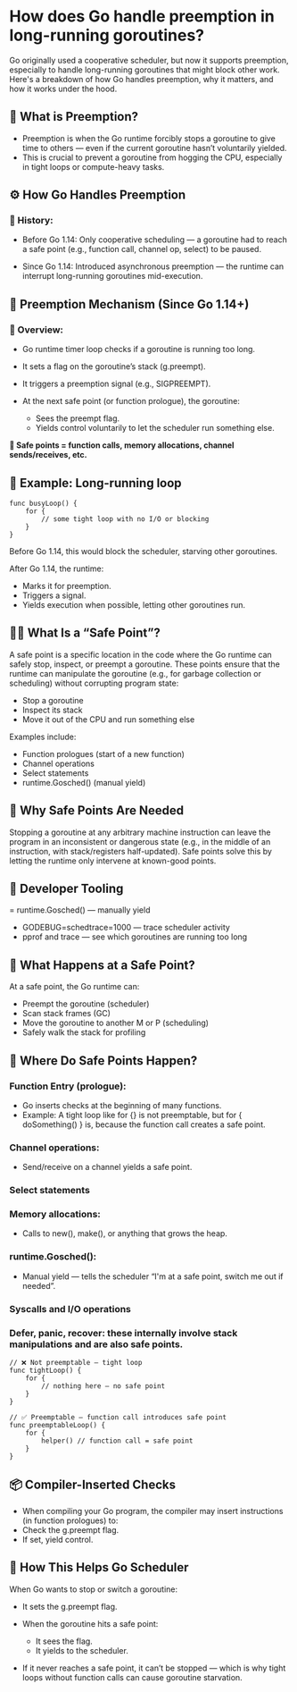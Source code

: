 # How does Go handle preemption in long-running goroutines?

Go originally used a cooperative scheduler, but now it supports preemption, especially to handle long-running goroutines that might block other work. Here's a breakdown of how Go handles preemption, why it matters, and how it works under the hood. <br>

## 🧠 What is Preemption?

- Preemption is when the Go runtime forcibly stops a goroutine to give time to others — even if the current goroutine hasn’t voluntarily yielded.
- This is crucial to prevent a goroutine from hogging the CPU, especially in tight loops or compute-heavy tasks.

## ⚙️ How Go Handles Preemption

### 📜 History:

- Before Go 1.14: Only cooperative scheduling — a goroutine had to reach a safe point (e.g., function call, channel op, select) to be paused.

- Since Go 1.14: Introduced asynchronous preemption — the runtime can interrupt long-running goroutines mid-execution.

## 🧩 Preemption Mechanism (Since Go 1.14+)

### 🔄 Overview:

- Go runtime timer loop checks if a goroutine is running too long.
- It sets a flag on the goroutine’s stack (g.preempt).
- It triggers a preemption signal (e.g., SIGPREEMPT).

- At the next safe point (or function prologue), the goroutine:
  - Sees the preempt flag.
  - Yields control voluntarily to let the scheduler run something else.

**🧠 Safe points = function calls, memory allocations, channel sends/receives, etc.** <br>

## 🔬 Example: Long-running loop

```
func busyLoop() {
	for {
		// some tight loop with no I/O or blocking
	}
}

```

Before Go 1.14, this would block the scheduler, starving other goroutines. <br>

After Go 1.14, the runtime: <br>

- Marks it for preemption.
- Triggers a signal.
- Yields execution when possible, letting other goroutines run.

## 🏃‍♂️ What Is a “Safe Point”?

A safe point is a specific location in the code where the Go runtime can safely stop, inspect, or preempt a goroutine. These points ensure that the runtime can manipulate the goroutine (e.g., for garbage collection or scheduling) without corrupting program state: <br>

- Stop a goroutine
- Inspect its stack
- Move it out of the CPU and run something else

Examples include: <br>

- Function prologues (start of a new function)
- Channel operations
- Select statements
- runtime.Gosched() (manual yield)

## 📍 Why Safe Points Are Needed

Stopping a goroutine at any arbitrary machine instruction can leave the program in an inconsistent or dangerous state (e.g., in the middle of an instruction, with stack/registers half-updated). Safe points solve this by letting the runtime only intervene at known-good points.

## 🧰 Developer Tooling

= runtime.Gosched() — manually yield

- GODEBUG=schedtrace=1000 — trace scheduler activity
- pprof and trace — see which goroutines are running too long

## 🧠 What Happens at a Safe Point?

At a safe point, the Go runtime can: <br>

- Preempt the goroutine (scheduler)
- Scan stack frames (GC)
- Move the goroutine to another M or P (scheduling)
- Safely walk the stack for profiling

## 🔄 Where Do Safe Points Happen?

### Function Entry (prologue):

- Go inserts checks at the beginning of many functions.
- Example: A tight loop like for {} is not preemptable, but for { doSomething() } is, because the function call creates a safe point.

### Channel operations:

- Send/receive on a channel yields a safe point.

### Select statements

### Memory allocations:

- Calls to new(), make(), or anything that grows the heap.

### runtime.Gosched():

- Manual yield — tells the scheduler “I'm at a safe point, switch me out if needed”.

### Syscalls and I/O operations

### Defer, panic, recover: these internally involve stack manipulations and are also safe points.

```
// ❌ Not preemptable — tight loop
func tightLoop() {
	for {
		// nothing here — no safe point
	}
}

// ✅ Preemptable — function call introduces safe point
func preemptableLoop() {
	for {
		helper() // function call = safe point
	}
}

```

## 📦 Compiler-Inserted Checks

- When compiling your Go program, the compiler may insert instructions (in function prologues) to:
- Check the g.preempt flag.
- If set, yield control.

## 🧵 How This Helps Go Scheduler

When Go wants to stop or switch a goroutine: <br>

- It sets the g.preempt flag.
- When the goroutine hits a safe point:

  - It sees the flag.
  - It yields to the scheduler.

- If it never reaches a safe point, it can’t be stopped — which is why tight loops without function calls can cause goroutine starvation.
